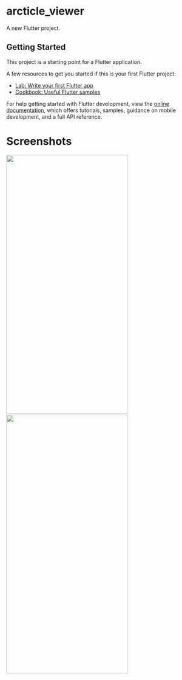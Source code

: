 # arcticle_viewer

A new Flutter project.

## Getting Started

This project is a starting point for a Flutter application.

A few resources to get you started if this is your first Flutter project:

- [Lab: Write your first Flutter app](https://docs.flutter.dev/get-started/codelab)
- [Cookbook: Useful Flutter samples](https://docs.flutter.dev/cookbook)

For help getting started with Flutter development, view the
[online documentation](https://docs.flutter.dev/), which offers tutorials,
samples, guidance on mobile development, and a full API reference.

# Screenshots
<p float="left">
  <img src="https://github.com/Sanket-Mathur-22/Article-Viewer/assets/88501631/52b4f556-4137-48cb-bc51-de6c4770964a" width="320" height="680" />
  &nbsp;&nbsp;
  <img src="https://github.com/Sanket-Mathur-22/Article-Viewer/assets/88501631/52b4f556-4137-48cb-bc51-de6c4770964a" width="320" height="680" />
</p>
